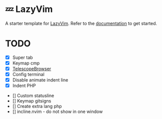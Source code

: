 # 💤 LazyVim

A starter template for [LazyVim](https://github.com/LazyVim/LazyVim).
Refer to the [documentation](https://lazyvim.github.io/installation) to get started.

# TODO
- [x] Super tab
- [x] Keymap cmp
- [x] [TelescopeBrowser](https://github.com/nvim-telescope/telescope-file-browser.nvim)
- [x] Config terminal
- [x] Disable animate indent line
- [x] Indent PHP
- [] Custom statusline
- [] Keymap gitsigns
- [] Create extra lang php
- [] incline.nvim - do not show in one window
